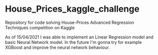 # House_Prices_kaggle_challenge
Repository for code solving House-Prices Advanced Regression Techniques competition on Kaggle

As of 15/04/2021 I was able to implement an Linear Regression model and basic Neural Network model.
In the future I'm gonna try for example XGBoost and improve the neural network behaviour.

